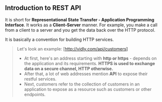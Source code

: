 ## Introduction to REST API 

It is short for **Representational State Transfer - Application Programming Interface**. It works as a **Client-Server** manner. For example, you make a call from a client to a server and you get the data back over the HTTP protocol. 

It is basically a convention for building HTTP services. 

> Let's look an example: [http://vidly.com/api/customers]
> - At first, here's an address starting with **http or https** - depends on the application and its requirements. **HTTPS is used to exchange data on a secure channel, HTTP otherwise.** 
> - After that, a lot of web addresses mention **API** to expose their restful services.
> - Next, customers refer to the collection of customers in an application to expose as a resource such as customers or other endpoints. 
